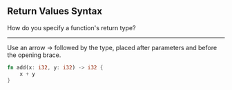 ## Return Values Syntax

How do you specify a function's return type?

---

Use an arrow -> followed by the type, placed after parameters and before the opening brace.

```rust
fn add(x: i32, y: i32) -> i32 {
    x + y
}
```

